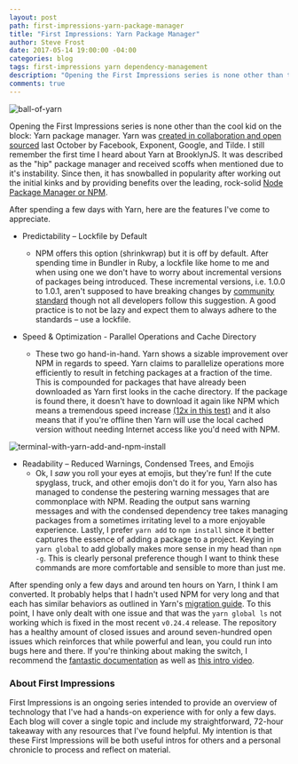 ```yaml
---
layout: post
path: first-impressions-yarn-package-manager
title: "First Impressions: Yarn Package Manager"
author: Steve Frost
date: 2017-05-14 19:00:00 -04:00
categories: blog
tags: first-impressions yarn dependency-management
description: "Opening the First Impressions series is none other than the cool kid on the block: Yarn package manager. Yarn was created in collaboration and open sourced last October by Facebook, Exponent, Google, and Tilde."
comments: true
---
```


![ball-of-yarn](/img/blogs/firstimpressionsyarn1.jpg)

Opening the First Impressions series is none other than the cool kid on the block: Yarn package manager. Yarn was [created in collaboration and open sourced](https://code.facebook.com/posts/1840075619545360) last October by Facebook, Exponent, Google, and Tilde. I still remember the first time I heard about Yarn at BrooklynJS. It was described as the "hip" package manager and received scoffs when mentioned due to it's instability. Since then, it has snowballed in popularity after working out the initial kinks and by providing benefits over the leading, rock-solid [Node Package Manager or NPM](https://www.npmjs.com/).

After spending a few days with Yarn, here are the features I've come to appreciate.

* Predictability – Lockfile by Default
    - NPM offers this option (shrinkwrap) but it is off by default. After spending time in Bundler in Ruby, a lockfile like home to me and when using one we don't have to worry about incremental versions of packages being introduced. These incremental versions, i.e. 1.0.0 to 1.0.1, aren't supposed to have breaking changes by [community standard](https://docs.npmjs.com/getting-started/semantic-versioning) though not all developers follow this suggestion. A good practice is to not be lazy and expect them to always adhere to the standards – use a lockfile. 

* Speed & Optimization - Parallel Operations and Cache Directory
    - These two go hand-in-hand. Yarn shows a sizable improvement over NPM in regards to speed. Yarn claims to parallelize operations more efficiently to result in fetching packages at a fraction of the time. This is compounded for packages that have already been downloaded as Yarn first looks in the cache directory. If the package is found there, it doesn't have to download it again like NPM which means a tremendous speed increase [(12x in this test)](https://youtu.be/hMk_9RjX5KE) and it also means that if you're offline then Yarn will use the local cached version without needing Internet access like you'd need with NPM.

![terminal-with-yarn-add-and-npm-install](/img/blogs/firstimpressionsyarn2.jpg)

* Readability – Reduced Warnings, Condensed Trees, and Emojis
    - Ok, I *saw* you roll your eyes at emojis, but they're fun! If the cute spyglass, truck, and other emojis don't do it for you, Yarn also has managed to condense the pestering warning messages that are commonplace with NPM. Reading the output sans warning messages and with the condensed dependency tree takes managing packages from a sometimes irritating level to a more enjoyable experience. Lastly, I prefer `yarn add` to `npm install` since it better captures the essence of adding a package to a project. Keying in `yarn global` to add globally makes more sense in my head than `npm -g`. This is clearly personal preference though I want to think these commands are more comfortable and sensible to more than just me.

After spending only a few days and around ten hours on Yarn, I think I am converted. It probably helps that I hadn't used NPM for very long and that each has similar behaviors as outlined in Yarn's [migration guide](https://yarnpkg.com/lang/en/docs/migrating-from-npm/). To this point, I have only dealt with one issue and that was the `yarn global ls` not working which is fixed in the most recent `v0.24.4` release. The repository has a healthy amount of closed issues and around seven-hundred open issues which reinforces that while powerful and lean, you could run into bugs here and there. If you're thinking about making the switch, I recommend the [fantastic documentation](https://yarnpkg.com/en/docs/getting-started) as well as [this intro video](https://www.youtube.com/watch?v=7n467QmiANM).


### About First Impressions

First Impressions is an ongoing series intended to provide an overview of technology that I've had a hands-on experience with for only a few days. Each blog will cover a single topic and include my straightforward, 72-hour takeaway with any resources that I've found helpful. My intention is that these First Impressions will be both useful intros for others and a personal chronicle to process and reflect on material.
